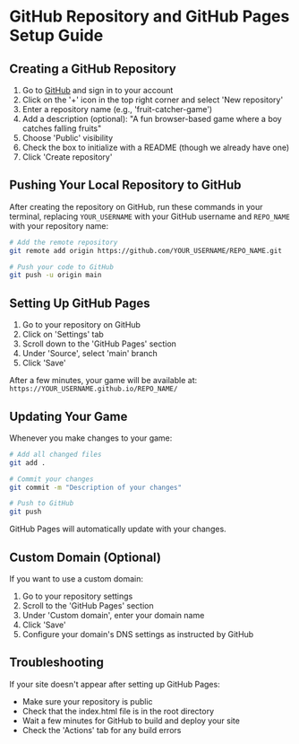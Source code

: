# GitHub Repository and GitHub Pages Setup Guide

## Creating a GitHub Repository

1. Go to [GitHub](https://github.com/) and sign in to your account
2. Click on the '+' icon in the top right corner and select 'New repository'
3. Enter a repository name (e.g., 'fruit-catcher-game')
4. Add a description (optional): "A fun browser-based game where a boy catches falling fruits"
5. Choose 'Public' visibility
6. Check the box to initialize with a README (though we already have one)
7. Click 'Create repository'

## Pushing Your Local Repository to GitHub

After creating the repository on GitHub, run these commands in your terminal, replacing `YOUR_USERNAME` with your GitHub username and `REPO_NAME` with your repository name:

```bash
# Add the remote repository
git remote add origin https://github.com/YOUR_USERNAME/REPO_NAME.git

# Push your code to GitHub
git push -u origin main
```

## Setting Up GitHub Pages

1. Go to your repository on GitHub
2. Click on 'Settings' tab
3. Scroll down to the 'GitHub Pages' section
4. Under 'Source', select 'main' branch
5. Click 'Save'

After a few minutes, your game will be available at:
`https://YOUR_USERNAME.github.io/REPO_NAME/`

## Updating Your Game

Whenever you make changes to your game:

```bash
# Add all changed files
git add .

# Commit your changes
git commit -m "Description of your changes"

# Push to GitHub
git push
```

GitHub Pages will automatically update with your changes.

## Custom Domain (Optional)

If you want to use a custom domain:

1. Go to your repository settings
2. Scroll to the 'GitHub Pages' section
3. Under 'Custom domain', enter your domain name
4. Click 'Save'
5. Configure your domain's DNS settings as instructed by GitHub

## Troubleshooting

If your site doesn't appear after setting up GitHub Pages:
- Make sure your repository is public
- Check that the index.html file is in the root directory
- Wait a few minutes for GitHub to build and deploy your site
- Check the 'Actions' tab for any build errors